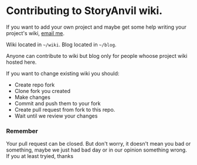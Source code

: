 # Contributing to StoryAnvil wiki.

If you want to add your own project and maybe get some help writing your project's wiki, [email me](mailto:denisJavaOffical+storyanvil@yandex.ru).

Wiki located in `~/wiki`.
Blog located in `~/blog`.

Anyone can contribute to wiki but blog only for people whoose project wiki hosted here.

If you want to change existing wiki you should:
- Create repo fork
- Clone fork you created
- Make changes
- Commit and push them to your fork
- Create pull request from fork to this repo.
- Wait until we review your changes

### Remember 
Your pull request can be closed.
But don't worry, it doesn't mean you bad or something, maybe we just had bad day or in our opinion something wrong. If you  at least tryied, thanks